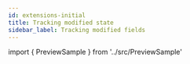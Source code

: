 ```yaml
---
id: extensions-initial
title: Tracking modified state
sidebar_label: Tracking modified fields
---
```


import { PreviewSample } from '../src/PreviewSample'

<PreviewSample example="plugin-initial" />

<PreviewSample example="plugin-initial-statefragment" />

